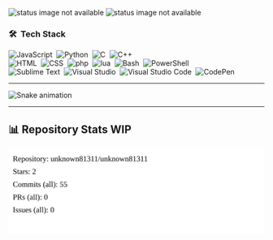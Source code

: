 ![status image not available](https://github-readme-stats.vercel.app/api?username=unknown81311&show_icons=true&theme=kacho_ga&hide_border=none&bg_color=00000000)
![status image not available](https://github-readme-stats.vercel.app/api/top-langs?username=unknown81311&theme=kacho_ga&hide_border=none&layout=compact&bg_color=00000000)

### 🛠 &nbsp;Tech Stack

![JavaScript](https://img.shields.io/badge/-JavaScript-A5443B?logo=javascript)&nbsp;
![Python](https://img.shields.io/badge/-Python-A5443B?style=flat&logo=python)&nbsp;
![C](https://img.shields.io/badge/-C-A5443B?style=flat&logo=C&logoColor=A8B9CC)&nbsp;
![C++](https://img.shields.io/badge/-C++-A5443B?style=flat&logo=C%2B%2B&logoColor=00599C)\
![HTML](https://img.shields.io/badge/-HTML-A5443B?style=flat&logo=HTML5)&nbsp;
![CSS](https://img.shields.io/badge/-CSS-A5443B?style=flat&logo=CSS3&logoColor=1572B6)&nbsp;
![php](https://img.shields.io/badge/-PHP-A5443B?logo=php)&nbsp;
![lua](https://img.shields.io/badge/-lua-A5443B?logo=lua)&nbsp;
![Bash](https://img.shields.io/badge/-GNU%20Bash-A5443B?logo=GNU%20Bash)&nbsp;
![PowerShell](https://img.shields.io/badge/-PowerShell-A5443B?logo=PowerShell)\
![Sublime Text](https://img.shields.io/badge/-Sublime%20Text-A5443B?logo=Sublime%20Text)&nbsp;
![Visual Studio](https://img.shields.io/badge/-Visual%20Studio-A5443B?logo=Visual%20Studio)&nbsp;
![Visual Studio Code](https://img.shields.io/badge/-Visual%20Studio%20Code-A5443B?logo=Visual%20Studio%20Code)&nbsp;
![CodePen](https://img.shields.io/badge/-CodePen-A5443B?logo=CodePen)&nbsp;

---

![Snake animation](https://github.com/unknown81311/unknown81311/blob/output/github-contribution-grid-snake.svg)

---

## 📊 Repository Stats WIP

![GitHub Stats][stats]

[stats]: https://github.com/unknown81311/unknown81311/raw/main/github_stats.svg
